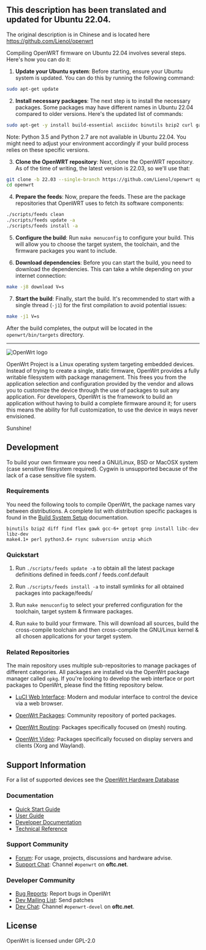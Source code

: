 ## This description has been translated and updated for Ubuntu 22.04.  

The original description is in Chinese and is located here https://github.com/Lienol/openwrt  

Compiling OpenWRT firmware on Ubuntu 22.04 involves several steps. Here's how you can do it:

1. **Update your Ubuntu system**: Before starting, ensure your Ubuntu system is updated. You can do this by running the following command:

```bash
sudo apt-get update
```

2. **Install necessary packages**: The next step is to install the necessary packages. Some packages may have different names in Ubuntu 22.04 compared to older versions. Here's the updated list of commands:

```bash
sudo apt-get -y install build-essential asciidoc binutils bzip2 curl gawk gettext git libncurses5-dev libz-dev patch unzip zlib1g-dev lib32gcc1 libc6-dev-i386 subversion flex uglifyjs git-core gcc-multilib p7zip p7zip-full msmtp libssl-dev texinfo libglib2.0-dev xmlto qemu-utils upx libelf-dev autoconf automake libtool autopoint device-tree-compiler g++-multilib antlr3 gperf
```

Note: Python 3.5 and Python 2.7 are not available in Ubuntu 22.04. You might need to adjust your environment accordingly if your build process relies on these specific versions.

3. **Clone the OpenWRT repository**: Next, clone the OpenWRT repository. As of the time of writing, the latest version is 22.03, so we'll use that:

```bash
git clone -b 22.03 --single-branch https://github.com/Lienol/openwrt openwrt
cd openwrt
```

4. **Prepare the feeds**: Now, prepare the feeds. These are the package repositories that OpenWRT uses to fetch its software components:

```bash
./scripts/feeds clean
./scripts/feeds update -a
./scripts/feeds install -a
```

5. **Configure the build**: Run `make menuconfig` to configure your build. This will allow you to choose the target system, the toolchain, and the firmware packages you want to include.

6. **Download dependencies**: Before you can start the build, you need to download the dependencies. This can take a while depending on your internet connection:

```bash
make -j8 download V=s
```

7. **Start the build**: Finally, start the build. It's recommended to start with a single thread (`-j1`) for the first compilation to avoid potential issues:

```bash
make -j1 V=s
```

After the build completes, the output will be located in the `openwrt/bin/targets` directory.

----------------------------------------------------------------------

![OpenWrt logo](include/logo.png)

OpenWrt Project is a Linux operating system targeting embedded devices. Instead
of trying to create a single, static firmware, OpenWrt provides a fully
writable filesystem with package management. This frees you from the
application selection and configuration provided by the vendor and allows you
to customize the device through the use of packages to suit any application.
For developers, OpenWrt is the framework to build an application without having
to build a complete firmware around it; for users this means the ability for
full customization, to use the device in ways never envisioned.

Sunshine!

## Development

To build your own firmware you need a GNU/Linux, BSD or MacOSX system (case
sensitive filesystem required). Cygwin is unsupported because of the lack of a
case sensitive file system.

### Requirements

You need the following tools to compile OpenWrt, the package names vary between
distributions. A complete list with distribution specific packages is found in
the [Build System Setup](https://openwrt.org/docs/guide-developer/build-system/install-buildsystem)
documentation.

```
binutils bzip2 diff find flex gawk gcc-6+ getopt grep install libc-dev libz-dev
make4.1+ perl python3.6+ rsync subversion unzip which
```

### Quickstart

1. Run `./scripts/feeds update -a` to obtain all the latest package definitions
   defined in feeds.conf / feeds.conf.default

2. Run `./scripts/feeds install -a` to install symlinks for all obtained
   packages into package/feeds/

3. Run `make menuconfig` to select your preferred configuration for the
   toolchain, target system & firmware packages.

4. Run `make` to build your firmware. This will download all sources, build the
   cross-compile toolchain and then cross-compile the GNU/Linux kernel & all chosen
   applications for your target system.

### Related Repositories

The main repository uses multiple sub-repositories to manage packages of
different categories. All packages are installed via the OpenWrt package
manager called `opkg`. If you're looking to develop the web interface or port
packages to OpenWrt, please find the fitting repository below.

* [LuCI Web Interface](https://github.com/openwrt/luci): Modern and modular
  interface to control the device via a web browser.

* [OpenWrt Packages](https://github.com/openwrt/packages): Community repository
  of ported packages.

* [OpenWrt Routing](https://github.com/openwrt/routing): Packages specifically
  focused on (mesh) routing.

* [OpenWrt Video](https://github.com/openwrt/video): Packages specifically
  focused on display servers and clients (Xorg and Wayland).

## Support Information

For a list of supported devices see the [OpenWrt Hardware Database](https://openwrt.org/supported_devices)

### Documentation

* [Quick Start Guide](https://openwrt.org/docs/guide-quick-start/start)
* [User Guide](https://openwrt.org/docs/guide-user/start)
* [Developer Documentation](https://openwrt.org/docs/guide-developer/start)
* [Technical Reference](https://openwrt.org/docs/techref/start)

### Support Community

* [Forum](https://forum.openwrt.org): For usage, projects, discussions and hardware advise.
* [Support Chat](https://webchat.oftc.net/#openwrt): Channel `#openwrt` on **oftc.net**.

### Developer Community

* [Bug Reports](https://bugs.openwrt.org): Report bugs in OpenWrt
* [Dev Mailing List](https://lists.openwrt.org/mailman/listinfo/openwrt-devel): Send patches
* [Dev Chat](https://webchat.oftc.net/#openwrt-devel): Channel `#openwrt-devel` on **oftc.net**.

## License

OpenWrt is licensed under GPL-2.0
